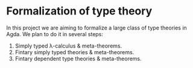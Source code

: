# Formalization of type theory

In this project we are aiming to formalize a large class of type theories in Agda. We plan to do it in several steps:

1. Simply typed λ-calculus & meta-theorems.
2. Fintary simply typed theories & meta-theorems.
3. Fintary dependent type theories & meta-theorems.

